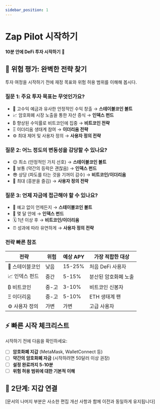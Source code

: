 ```yaml
---
sidebar_position: 1
---
```


# Zap Pilot 시작하기

**10분 안에 DeFi 투자 시작하기** 🚀

## 🎯 위험 평가: 완벽한 전략 찾기

투자 여정을 시작하기 전에 재정 목표와 위험 허용 범위를 이해해 봅시다.

### 질문 1: 주요 투자 목표는 무엇인가요?

- 🏦 고수익 예금과 유사한 안정적인 수익 창출 → **스테이블코인 볼트**
- 📈 암호화폐 시장 노출을 통한 자산 증식 → **인덱스 펀드**
- ₿ 향상된 수익률로 비트코인에 집중 → **비트코인 전략**
- Ξ 이더리움 생태계 참여 → **이더리움 전략**
- ⚙️ 최대 제어 및 사용자 정의 → **사용자 정의 전략**

### 질문 2: 어느 정도의 변동성을 감당할 수 있나요?

- 😌 최소 (안정적인 가치 선호) → **스테이블코인 볼트**
- 🙂 보통 (약간의 등락은 괜찮음) → **인덱스 펀드**
- 😎 상당 (파도를 타는 것을 기꺼이 감수) → **비트코인/이더리움**
- 🤠 최대 (흥분을 즐김) → **사용자 정의 전략**

### 질문 3: 언제 자금에 접근해야 할 수 있나요?

- 🏃 예고 없이 언제든지 → **스테이블코인 볼트**
- 📅 몇 달 안에 → **인덱스 펀드**
- 🗓️ 1년 이상 후 → **비트코인/이더리움**
- ⏰ 성과에 따라 유연하게 → **사용자 정의 전략**

### 전략 빠른 참조

| 전략            | 위험  | 예상 APY | 가장 적합한 대상     |
| --------------- | ----- | -------- | -------------------- |
| 🏦 스테이블코인 | 낮음  | 15-25%   | 처음 DeFi 사용자     |
| 📈 인덱스 펀드  | 중간  | 5-15%    | 분산된 암호화폐 노출 |
| ₿ 비트코인      | 중-고 | 3-10%    | 비트코인 신봉자      |
| Ξ 이더리움      | 중-고 | 5-10%    | ETH 생태계 팬        |
| ⚙️ 사용자 정의  | 가변  | 가변     | 고급 사용자          |

## ⚡ 빠른 시작 체크리스트

시작하기 전에 다음을 확인하세요:

- [ ] **암호화폐 지갑** (MetaMask, WalletConnect 등)
- [ ] **약간의 암호화폐 자금** (시작하려면 50달러 이상 권장)
- [ ] **설정 완료까지 5-10분**
- [ ] **위험 허용 범위에 대한 기본적 이해**

## 🔗 2단계: 지갑 연결

[문서의 나머지 부분은 사소한 편집 개선 사항과 함께 이전과 동일하게 유지됩니다]
